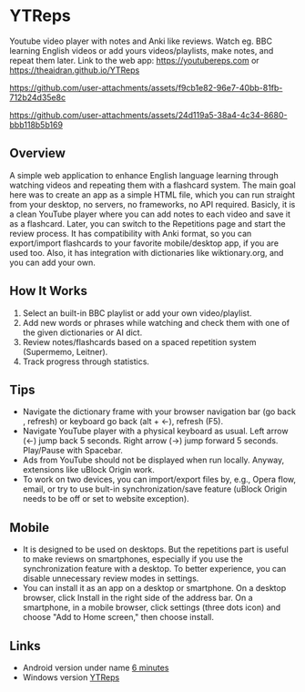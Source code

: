 # YTReps
Youtube video player with notes and Anki like reviews. Watch eg. BBC learning English videos or add yours videos/playlists, make notes, and repeat them later.
Link to the web app:  https://youtubereps.com or https://theaidran.github.io/YTReps

https://github.com/user-attachments/assets/f9cb1e82-96e7-40bb-81fb-712b24d35e8c



https://github.com/user-attachments/assets/24d119a5-38a4-4c34-8680-bbb118b5b169






## Overview
A simple web application to enhance English language learning through watching videos and repeating them with a flashcard system. 
The main goal here was to create an app as a simple HTML file, which you can run straight from your desktop, no servers, no frameworks, no API required.
Basicly, it is a clean YouTube player where you can add notes to each video and save it as a flashcard. Later, you can switch to the Repetitions page and start the review process.
It has compatibility with Anki format, so you can export/import flashcards to your favorite mobile/desktop app, if you are used too.
Also, it has integration with dictionaries like wiktionary.org, and you can add your own.   

## How It Works
1. Select an built-in BBC playlist or add your own video/playlist.
2. Add new words or phrases while watching and check them with one of the given dictionaries or AI dict.
3. Review notes/flashcards based on a spaced repetition system (Supermemo, Leitner).
4. Track progress through statistics.

## Tips
* Navigate the dictionary frame with your browser navigation bar (go back , refresh) or keyboard go back (alt + <-), refresh (F5).
* Navigate YouTube player with a physical keyboard as usual. Left arrow (<-) jump back 5 seconds. Right arrow (->) jump forward 5 seconds. Play/Pause with Spacebar.
* Ads from YouTube should not be displayed when run locally. Anyway, extensions like uBlock Origin work.
* To work on two devices, you can import/export files by, e.g., Opera flow, email, or try to use bult-in synchronization/save feature (uBlock Origin needs to be off or set to website exception).

## Mobile
*  It is designed to be used on desktops. But the repetitions part is useful to make reviews on smartphones, especially if you use the synchronization feature with a desktop. To better experience, you can disable unnecessary review modes in settings.
*  You can install it as an app on a desktop or smartphone. On a desktop browser, click Install in the right side of the address bar. On a smartphone, in a mobile browser, click settings (three dots icon) and choose "Add to Home screen," then choose install. 

## Links
*  Android version under name [6 minutes](https://raw.githubusercontent.com/theaidran/YTReps/refs/heads/main/6%20minutes.apk)
*  Windows version [YTReps](https://raw.githubusercontent.com/theaidran/YTReps/refs/heads/main/YoutubeReps.exe)
  


